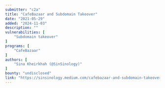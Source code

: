 ```yaml
---
submitter: "c2a"
title: "CafeBazaar and Subdomain Takeover"
date: "2021-05-29"
added: "2024-11-03"
description: ""
vulnerabilities: [
    "Subdomain takeover"
]
programs: [
    "CafeBazaar"
]
authors: [
    "Sina Kheirkhah (@SinSinology)"
]
bounty: "undisclosed"
link: "https://sinsinology.medium.com/cafebazaar-and-subdomain-takeover-a0ab61a19ce8"
---
```




